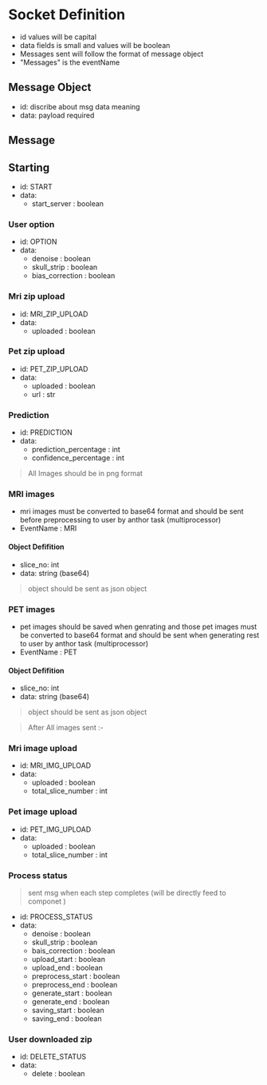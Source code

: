 # Socket Definition
- id values will be capital
- data fields is small and values will be boolean
- Messages sent will follow the format of message object
- "Messages" is the eventName
  
## Message Object 
- id: discribe about msg data meaning
- data: payload required
  
## Message 

## Starting 
- id: START 
- data: 
  - start_server : boolean

### User option
- id: OPTION
- data:
  - denoise : boolean
  - skull_strip : boolean
  - bias_correction : boolean

### Mri zip upload 
- id: MRI_ZIP_UPLOAD
- data:
  - uploaded : boolean

### Pet zip upload 
- id: PET_ZIP_UPLOAD
- data:
  - uploaded : boolean
  - url : str

### Prediction
- id: PREDICTION
- data:
  - prediction_percentage : int
  - confidence_percentage : int 

> All Images should be in png format
### MRI images
- mri images must be converted to base64 format and should be sent before preprocessing to user by anthor task (multiprocessor)
- EventName : MRI
#### Object Defifition
- slice_no: int
- data: string (base64)

> object should be sent as json object 

### PET images
- pet images should be saved when genrating and those pet images must be converted to base64 format and should be sent when generating rest to user by anthor task (multiprocessor)
- EventName : PET
#### Object Defifition
- slice_no: int
- data: string (base64)

> object should be sent as json object

> After All images sent :-
### Mri image upload 
- id: MRI_IMG_UPLOAD
- data:
  - uploaded : boolean
  - total_slice_number : int
### Pet image upload 
- id: PET_IMG_UPLOAD
- data:
  - uploaded : boolean
  - total_slice_number : int

### Process status
> sent msg when each step completes (will be directly feed to componet )
- id: PROCESS_STATUS
- data:
  - denoise : boolean
  - skull_strip : boolean
  - bais_correction : boolean
  - upload_start : boolean
  - upload_end : boolean
  - preprocess_start : boolean
  - preprocess_end : boolean
  - generate_start : boolean
  - generate_end : boolean
  - saving_start : boolean
  - saving_end : boolean

### User downloaded zip
- id: DELETE_STATUS
- data:
  - delete : boolean
